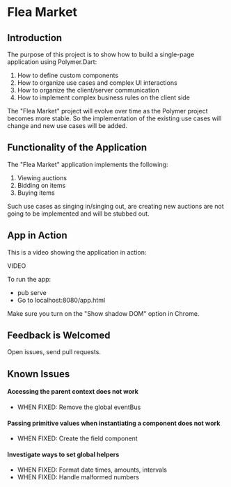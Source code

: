 # Flea Market

## Introduction

The purpose of this project is to show how to build a single-page application using Polymer.Dart:

1. How to define custom components
2. How to organize use cases and complex UI interactions
3. How to organize the client/server communication
4. How to implement complex business rules on the client side

The "Flea Market" project will evolve over time as the Polymer project becomes more stable. So the implementation of the existing use cases will change and new use cases will be added.

## Functionality of the Application

The "Flea Market" application implements the following:

1. Viewing auctions
2. Bidding on items
3. Buying items

Such use cases as singing in/singing out, are creating new auctions are not going to be implemented and will be stubbed out.

## App in Action

This is a video showing the application in action:

VIDEO

To run the app:

* pub serve
* Go to localhost:8080/app.html

Make sure you turn on the "Show shadow DOM" option in Chrome.



## Feedback is Welcomed

Open issues, send pull requests.

## Known Issues

#### Accessing the parent context does not work

* WHEN FIXED: Remove the global eventBus

#### Passing primitive values when instantiating a component does not work

* WHEN FIXED: Create the field component

#### Investigate ways to set global helpers

* WHEN FIXED: Format date times, amounts, intervals
* WHEN FIXED: Handle malformed numbers
